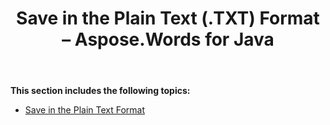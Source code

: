 ﻿---
title: Save in the Plain Text (.TXT) Format – Aspose.Words for Java
articleTitle: Save in the Plain Text (.TXT) Format
linktitle: Save in the Plain Text (.TXT) Format
description: "Export to TXT format using various saving features in Java."
type: docs
weight: 140
url: /java/save-in-the-plain-text-txt-format/
---

**This section includes the following topics:** 

- [Save in the Plain Text Format](/words/java/save-in-the-plain-text-format/)
